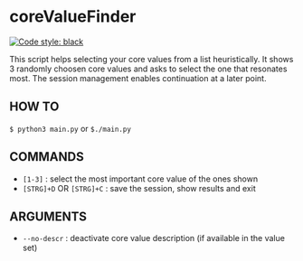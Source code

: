 # coreValueFinder
[![Code style: black](https://img.shields.io/badge/code%20style-black-000000.svg)](https://github.com/python/black)

This script helps selecting your core values from a list heuristically.
It shows 3 randomly choosen core values and asks to select the one that resonates most.
The session management enables continuation at a later point.

## HOW TO

`$ python3 main.py` or `$./main.py`

## COMMANDS

* `[1-3]` : select the most important core value of the ones shown
* `[STRG]+D` OR `[STRG]+C` : save the session, show results and exit

## ARGUMENTS
* `--no-descr` : deactivate core value description (if available in the value set)
